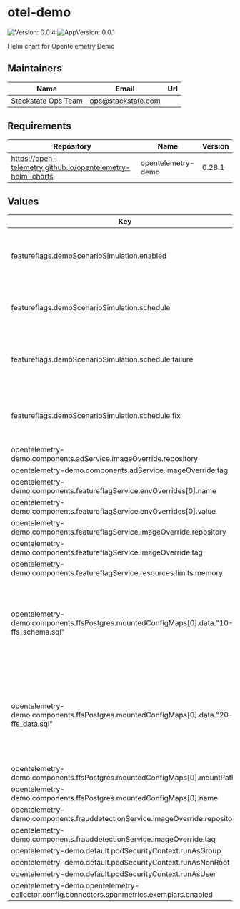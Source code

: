 # otel-demo

![Version: 0.0.4](https://img.shields.io/badge/Version-0.0.4-informational?style=flat-square) ![AppVersion: 0.0.1](https://img.shields.io/badge/AppVersion-0.0.1-informational?style=flat-square)

Helm chart for Opentelemetry Demo

## Maintainers

| Name | Email | Url |
| ---- | ------ | --- |
| Stackstate Ops Team | <ops@stackstate.com> |  |

## Requirements

| Repository | Name | Version |
|------------|------|---------|
| https://open-telemetry.github.io/opentelemetry-helm-charts | opentelemetry-demo | 0.28.1 |

## Values

| Key | Type | Default | Description |
|-----|------|---------|-------------|
| featureflags.demoScenarioSimulation.enabled | bool | `true` | Whether the k8s demo scenario should be enabled. |
| featureflags.demoScenarioSimulation.schedule | object | `{"failure":"0 * * * *","fix":"30 * * * *"}` | The cron schedule to trigger the k8s demo scenario. |
| featureflags.demoScenarioSimulation.schedule.failure | string | `"0 * * * *"` | The cron schedule to trigger the faulty k8s demo scenario. |
| featureflags.demoScenarioSimulation.schedule.fix | string | `"30 * * * *"` | The cron schedule to fix the faulty k8s demo scenario. |
| opentelemetry-demo.components.adService.imageOverride.repository | string | `"quay.io/stackstate/opentelemetry-demo"` |  |
| opentelemetry-demo.components.adService.imageOverride.tag | string | `"dev-11b1c878-adservice"` |  |
| opentelemetry-demo.components.featureflagService.envOverrides[0].name | string | `"DISABLE_FEATURE_FLAGS"` |  |
| opentelemetry-demo.components.featureflagService.envOverrides[0].value | string | `"false"` |  |
| opentelemetry-demo.components.featureflagService.imageOverride.repository | string | `"quay.io/stackstate/opentelemetry-demo"` |  |
| opentelemetry-demo.components.featureflagService.imageOverride.tag | string | `"dev-11b1c878-featureflagservice"` |  |
| opentelemetry-demo.components.featureflagService.resources.limits.memory | string | `nil` |  |
| opentelemetry-demo.components.ffsPostgres.mountedConfigMaps[0].data."10-ffs_schema.sql" | string | `"CREATE TABLE public.featureflags (\n    name character varying(255),\n    description character varying(255),\n    enabled double precision DEFAULT 0.0 NOT NULL\n);\nALTER TABLE ONLY public.featureflags ADD CONSTRAINT featureflags_pkey PRIMARY KEY (name);\nCREATE UNIQUE INDEX featureflags_name_index ON public.featureflags USING btree (name);\n"` |  |
| opentelemetry-demo.components.ffsPostgres.mountedConfigMaps[0].data."20-ffs_data.sql" | string | `"-- Feature Flags created and initialized on startup\nINSERT INTO public.featureflags (name, description, enabled)\nVALUES\n    ('productCatalogFailure', 'Fail product catalog service on a specific product', 0),\n    ('recommendationCache', 'Cache recommendations', 0),\n    ('adServiceFailure', 'Fail ad service requests', 1),\n    ('cartServiceFailure', 'Fail cart service requests', 0);\n"` |  |
| opentelemetry-demo.components.ffsPostgres.mountedConfigMaps[0].mountPath | string | `"/docker-entrypoint-initdb.d"` |  |
| opentelemetry-demo.components.ffsPostgres.mountedConfigMaps[0].name | string | `"init-scripts"` |  |
| opentelemetry-demo.components.frauddetectionService.imageOverride.repository | string | `"quay.io/stackstate/opentelemetry-demo"` |  |
| opentelemetry-demo.components.frauddetectionService.imageOverride.tag | string | `"dev-11b1c878-frauddetectionservice"` |  |
| opentelemetry-demo.default.podSecurityContext.runAsGroup | int | `65534` |  |
| opentelemetry-demo.default.podSecurityContext.runAsNonRoot | bool | `true` |  |
| opentelemetry-demo.default.podSecurityContext.runAsUser | int | `65534` |  |
| opentelemetry-demo.opentelemetry-collector.config.connectors.spanmetrics.exemplars.enabled | bool | `false` |  |

